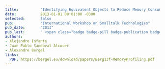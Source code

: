 ```yaml
---
title:          "Identifying Equivalent Objects to Reduce Memory Consumption"
date:           2013-01-01 00:01:00 -0300
selected:       false
pub:            "International Workshop on Smalltalk Technologies"
pub_date:       "2013"
pub_last:       ' <span class="badge badge-pill badge-publication badge-primary">IWST</span> <span class="badge badge-pill badge-publication badge-info">Workshop Paper</span>'
authors:
- Alejandro Infante
- Juan Pablo Sandoval Alcocer
- Alexandre Bergel
links:
  PDF: https://bergel.eu/download/papers/Berg13f-MemoryProfiling.pdf
---
```

